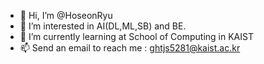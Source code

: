 - 👋 Hi, I’m @HoseonRyu
- 👀 I’m interested in AI(DL,ML,SB) and BE.
- 🌱 I’m currently learning at School of Computing in KAIST
- 📫 Send an email to reach me : ghtjs5281@kaist.ac.kr

<!---
HoseonRyu/HoseonRyu is a ✨ special ✨ repository because its `README.md` (this file) appears on your GitHub profile.
You can click the Preview link to take a look at your changes.
--->
